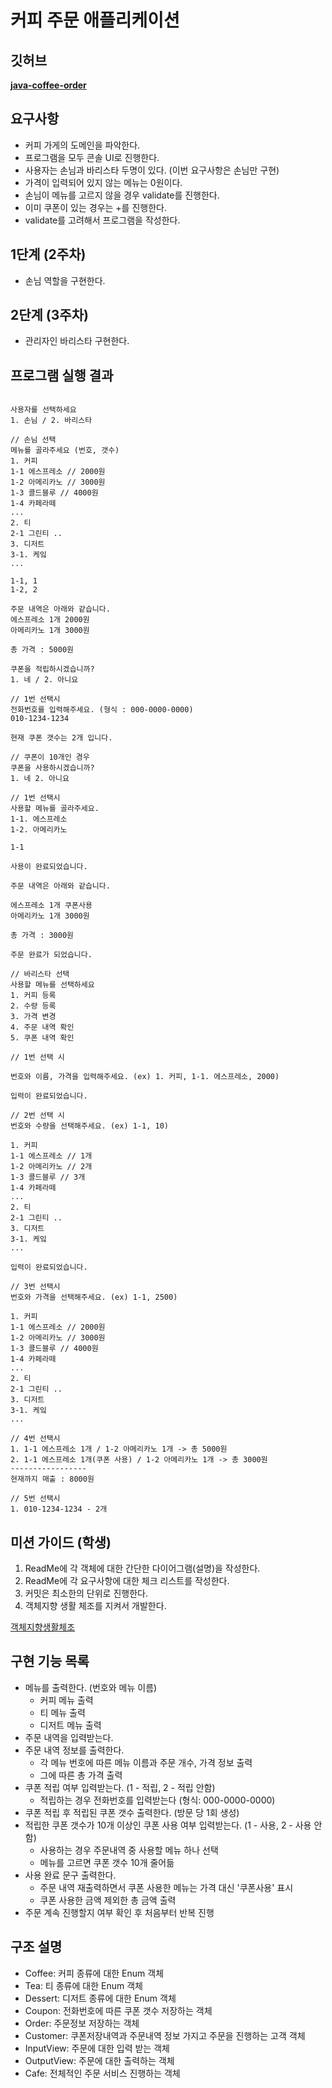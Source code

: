 # 커피 주문 애플리케이션

## 깃허브
**[java-coffee-order](https://github.com/programmers-lecture/java-coffee-order)**

## 요구사항

- 커피 가게의 도메인을 파악한다.
- 프로그램을 모두 콘솔 UI로 진행한다.
- 사용자는 손님과 바리스타 두명이 있다. (이번 요구사항은 손님만 구현)
- 가격이 입력되어 있지 않는 메뉴는 0원이다.
- 손님이 메뉴를 고르지 않을 경우 validate를 진행한다.
- 이미 쿠폰이 있는 경우는 +를 진행한다.
- validate를 고려해서 프로그램을 작성한다.

## 1단계 (2주차)
- 손님 역할을 구현한다.

## 2단계 (3주차)
- 관리자인 바리스타 구현한다.

## 프로그램 실행 결과

```

사용자를 선택하세요
1. 손님 / 2. 바리스타

// 손님 선택
메뉴를 골라주세요 (번호, 갯수)
1. 커피
1-1 에스프레소 // 2000원
1-2 아메리카노 // 3000원
1-3 콜드블루 // 4000원
1-4 카페라떼
...
2. 티
2-1 그린티 ..
3. 디저트
3-1. 케잌
...

1-1, 1
1-2, 2

주문 내역은 아래와 같습니다.
에스프레소 1개 2000원
아메리카노 1개 3000원

총 가격 : 5000원

쿠폰을 적립하시겠습니까?
1. 네 / 2. 아니요

// 1번 선택시
전화번호를 입력해주세요. (형식 : 000-0000-0000)
010-1234-1234

현재 쿠폰 갯수는 2개 입니다.

// 쿠폰이 10개인 경우
쿠폰을 사용하시겠습니까?
1. 네 2. 아니요

// 1번 선택시
사용할 메뉴를 골라주세요.
1-1. 에스프레소
1-2. 아메리카노

1-1

사용이 완료되었습니다.

주문 내역은 아래와 같습니다.

에스프레소 1개 쿠폰사용
아메리카노 1개 3000원

총 가격 : 3000원

주문 완료가 되었습니다.

// 바리스타 선택
사용할 메뉴를 선택하세요
1. 커피 등록
2. 수량 등록
3. 가격 변경
4. 주문 내역 확인
5. 쿠폰 내역 확인

// 1번 선택 시

번호와 이름, 가격을 입력해주세요. (ex) 1. 커피, 1-1. 에스프레소, 2000)

입력이 완료되었습니다.

// 2번 선택 시
번호와 수량을 선택해주세요. (ex) 1-1, 10)

1. 커피
1-1 에스프레소 // 1개
1-2 아메리카노 // 2개
1-3 콜드블루 // 3개
1-4 카페라떼
...
2. 티
2-1 그린티 ..
3. 디저트
3-1. 케잌
...

입력이 완료되었습니다.

// 3번 선택시
번호와 가격을 선택해주세요. (ex) 1-1, 2500)

1. 커피
1-1 에스프레소 // 2000원
1-2 아메리카노 // 3000원
1-3 콜드블루 // 4000원
1-4 카페라떼
...
2. 티
2-1 그린티 ..
3. 디저트
3-1. 케잌
...

// 4번 선택시
1. 1-1 에스프레소 1개 / 1-2 아메리카노 1개 -> 총 5000원
2. 1-1 에스프레소 1개(쿠폰 사용) / 1-2 아메리카노 1개 -> 총 3000원
-----------------
현재까지 매출 : 8000원

// 5번 선택시
1. 010-1234-1234 - 2개
```

## 미션 가이드 (학생)

1. ReadMe에 각 객체에 대한 간단한 다이어그램(설명)을 작성한다.
2. ReadMe에 각 요구사항에 대한 체크 리스트를 작성한다.
3. 커밋은 최소한의 단위로 진행한다.
4. 객체지향 생활 체조를 지켜서 개발한다.

[객체지향생활체조](https://developerfarm.wordpress.com/2012/02/03/object_calisthenics_summary/)


## 구현 기능 목록
- 메뉴를 출력한다. (번호와 메뉴 이름)
  - 커피 메뉴 출력
  - 티 메뉴 출력
  - 디저트 메뉴 출력
- 주문 내역을 입력받는다.
- 주문 내역 정보를 출력한다. 
  - 각 메뉴 번호에 따른 메뉴 이름과 주문 개수, 가격 정보 출력
  - 그에 따른 총 가격 출력
- 쿠폰 적립 여부 입력받는다. (1 - 적립, 2 - 적립 안함)
  - 적립하는 경우 전화번호를 입력받는다 (형식: 000-0000-0000)
- 쿠폰 적립 후 적립된 쿠폰 갯수 출력한다. (방문 당 1회 생성)
- 적립한 쿠폰 갯수가 10개 이상인 쿠폰 사용 여부 입력받는다. (1 - 사용, 2 - 사용 안함)
  - 사용하는 경우 주문내역 중 사용할 메뉴 하나 선택 
  - 메뉴를 고르면 쿠폰 갯수 10개 줄어듦
- 사용 완료 문구 출력한다.
  - 주문 내역 재출력하면서 쿠폰 사용한 메뉴는 가격 대신 '쿠폰사용' 표시
  - 쿠폰 사용한 금액 제외한 총 금액 출력
- 주문 계속 진행할지 여부 확인 후 처음부터 반복 진행


## 구조 설명
- Coffee: 커피 종류에 대한 Enum 객체
- Tea: 티 종류에 대한 Enum 객체
- Dessert: 디저트 종류에 대한 Enum 객체
- Coupon: 전화번호에 따른 쿠폰 갯수 저장하는 객체
- Order: 주문정보 저장하는 객체
- Customer: 쿠폰저장내역과 주문내역 정보 가지고 주문을 진행하는 고객 객체
- InputView: 주문에 대한 입력 받는 객체
- OutputView: 주문에 대한 출력하는 객체
- Cafe: 전체적인 주문 서비스 진행하는 객체
  